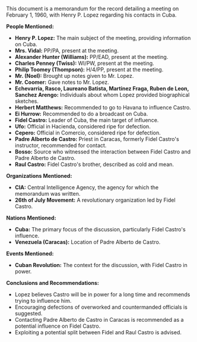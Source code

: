 This document is a memorandum for the record detailing a meeting on February 1, 1960, with Henry P. Lopez regarding his contacts in Cuba.

**People Mentioned:**

*   **Henry P. Lopez:** The main subject of the meeting, providing information on Cuba.
*   **Mrs. Vidal:** PP/PA, present at the meeting.
*   **Alexander Hunter (Williams):** PP/EAD, present at the meeting.
*   **Charles Penney (Twiss):** WI/PW, present at the meeting.
*   **Philip Toomey (Thompson):** H/4/PP, present at the meeting.
*   **Mr. (Noel):** Brought up notes given to Mr. Lopez.
*   **Mr. Coomer:** Gave notes to Mr. Lopez.
*   **Echevarria, Rasco, Laureano Batista, Martinez Fraga, Ruben de Leon, Sanchez Arengo:** Individuals about whom Lopez provided biographical sketches.
*   **Herbert Matthews:** Recommended to go to Havana to influence Castro.
*   **Ei Hurrow:** Recommended to do a broadcast on Cuba.
*   **Fidel Castro:** Leader of Cuba, the main target of influence.
*   **Ufo:** Official in Hacienda, considered ripe for defection.
*   **Cepero:** Official in Comercio, considered ripe for defection.
*   **Padre Alberto de Castro:** Priest in Caracas, formerly Fidel Castro's instructor, recommended for contact.
*   **Bosso:** Source who witnessed the interaction between Fidel Castro and Padre Alberto de Castro.
*   **Raul Castro:** Fidel Castro's brother, described as cold and mean.

**Organizations Mentioned:**

*   **CIA:** Central Intelligence Agency, the agency for which the memorandum was written.
*   **26th of July Movement:** A revolutionary organization led by Fidel Castro.

**Nations Mentioned:**

*   **Cuba:** The primary focus of the discussion, particularly Fidel Castro's influence.
*   **Venezuela (Caracas):** Location of Padre Alberto de Castro.

**Events Mentioned:**

*   **Cuban Revolution:** The context for the discussion, with Fidel Castro in power.

**Conclusions and Recommendations:**

*   Lopez believes Castro will be in power for a long time and recommends trying to influence him.
*   Encouraging defections of overworked and countermanded officials is suggested.
*   Contacting Padre Alberto de Castro in Caracas is recommended as a potential influence on Fidel Castro.
*   Exploiting a potential split between Fidel and Raul Castro is advised.
